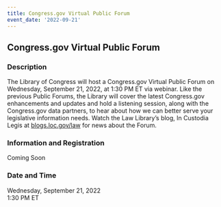 ```yaml
---
title: Congress.gov Virtual Public Forum
event_date: '2022-09-21'
---
```


## Congress.gov Virtual Public Forum

### Description
The Library of Congress will host a Congress.gov Virtual Public Forum on Wednesday, September 21, 2022, at 1:30 PM ET via webinar. Like the previous Public Forums, the Library will cover the latest Congress.gov enhancements and updates and hold a listening session, along with the Congress.gov data partners, to hear about how we can better serve your legislative information needs. Watch the Law Library’s blog, In Custodia Legis at [blogs.loc.gov/law](https://blogs.loc.gov/law/) for news about the Forum. 

### Information and Registration 
Coming Soon  

### Date and Time
Wednesday, September 21, 2022  
1:30 PM ET  


